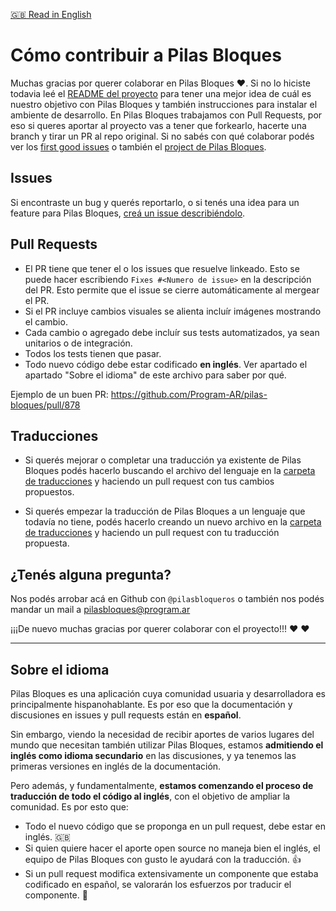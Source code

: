 [:gb: Read in English](https://github.com/Program-AR/pilas-bloques/blob/develop/CONTRIBUTING_en.md)

# Cómo contribuir a Pilas Bloques 

Muchas gracias por querer colaborar en Pilas Bloques :heart:. Si no lo hiciste todavia leé el [README del proyecto](https://github.com/Program-AR/pilas-bloques/blob/develop/README.md) para tener una mejor idea de cuál es nuestro objetivo con Pilas Bloques y también instrucciones para instalar el ambiente de desarrollo. 
En Pilas Bloques trabajamos con Pull Requests, por eso si queres aportar al proyecto vas a tener que forkearlo, hacerte una branch y tirar un PR al repo original.
Si no sabés con qué colaborar podés ver los [first good issues](https://github.com/Program-AR/pilas-bloques/labels/good%20first%20issue) o también el [project de Pilas Bloques](https://github.com/orgs/Program-AR/projects/1).

## Issues

Si encontraste un bug y querés reportarlo, o si tenés una idea para un feature para Pilas Bloques, [creá un issue describiéndolo](https://github.com/Program-AR/pilas-bloques/issues/new).

## Pull Requests

* El PR tiene que tener el o los issues que resuelve linkeado. Esto se puede hacer escribiendo `Fixes #<Numero de issue>` en la descripción del PR. Esto permite que el issue se cierre automáticamente al mergear el PR.
* Si el PR incluye cambios visuales se alienta incluír imágenes mostrando el cambio.
* Cada cambio o agregado debe incluír sus tests automatizados, ya sean unitarios o de integración.
* Todos los tests tienen que pasar.
* Todo nuevo código debe estar codificado **en inglés**. Ver apartado el apartado "Sobre el idioma" de este archivo para saber por qué.

Ejemplo de un buen PR: https://github.com/Program-AR/pilas-bloques/pull/878

## Traducciones

* Si querés mejorar o completar una traducción ya existente de Pilas Bloques podés hacerlo buscando el archivo del lenguaje en la [carpeta de traducciones](https://github.com/Program-AR/pilas-bloques/tree/develop/translations) y haciendo un pull request con tus cambios propuestos.

* Si querés empezar la traducción de Pilas Bloques a un lenguaje que todavía no tiene, podés hacerlo creando un nuevo archivo en la [carpeta de traducciones](https://github.com/Program-AR/pilas-bloques/tree/develop/translations) y haciendo un pull request con tu traducción propuesta.

## ¿Tenés alguna pregunta?
Nos podés arrobar acá en Github con `@pilasbloqueros` o también nos podés mandar un mail a pilasbloques@program.ar

¡¡¡De nuevo muchas gracias por querer colaborar con el proyecto!!! :heart: :heart:

_____________

## Sobre el idioma
Pilas Bloques es una aplicación cuya comunidad usuaria y desarrolladora es principalmente hispanohablante. Es por eso que la documentación y discusiones en issues y pull requests están en **español**.

Sin embargo, viendo la necesidad de recibir aportes de varios lugares del mundo que necesitan también utilizar Pilas Bloques, estamos **admitiendo el inglés como idioma secundario** en las discusiones, y ya tenemos las primeras versiones en inglés de la documentación. 

Pero además, y fundamentalmente, **estamos comenzando el proceso de traducción de todo el código al inglés**, con el objetivo de ampliar la comunidad. Es por esto que:

* Todo el nuevo código que se proponga en un pull request, debe estar en inglés. :gb: 
* Si quien quiere hacer el aporte open source no maneja bien el inglés, el equipo de Pilas Bloques con gusto le ayudará con la traducción. :+1: 
* Si un pull request modifica extensivamente un componente que estaba codificado en español, se valorarán los esfuerzos por traducir el componente. :mechanical_arm: 
